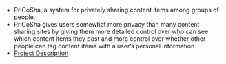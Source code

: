 * PriCoSha, a system for privately sharing content items
among groups of people.
* PriCoSha gives users somewhat more privacy than many content
sharing sites by giving them more detailed control over who can see which content items they
post and more control over whether other people can tag content items with a user’s personal
information.
* [Project Description](https://drive.google.com/file/d/142R2bwxcbyv_Lomgm00gHbMGgjupvszo/view?usp=sharing)


 
